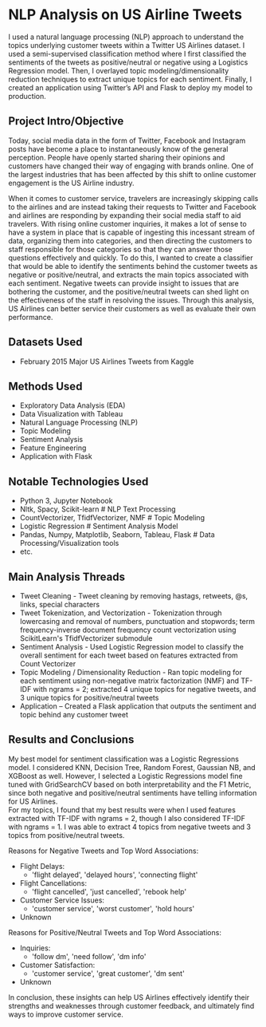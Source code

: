 # NLP Analysis on US Airline Tweets

I used a natural language processing (NLP) approach to understand the topics underlying customer tweets within a Twitter US Airlines dataset. I used a semi-supervised classification method where I first classified the sentiments of the tweets as positive/neutral or negative using a Logistics Regression model. Then, I overlayed topic modeling/dimensionality reduction techniques to extract unique topics for each sentiment. Finally, I created an application using Twitter’s API and Flask to deploy my model to production.

## Project Intro/Objective

Today, social media data in the form of Twitter, Facebook and Instagram posts have become a place to instantaneously know of the general perception. People have openly started sharing their opinions and customers have changed their way of engaging with brands online.  One of the largest industries that has been affected by this shift to online customer engagement is the US Airline industry. <br>

When it comes to customer service, travelers are increasingly skipping calls to the airlines and are instead taking their requests to Twitter and Facebook and airlines are responding by expanding their social media staff to aid travelers. With rising online customer inquiries, it makes a lot of sense to have a system in place that is capable of ingesting this incessant stream of data, organizing them into categories, and then directing the customers to staff responsible for those categories so that they can answer those questions effectively and quickly. To do this, I wanted to create a classifier that would be able to identify the sentiments behind the customer tweets as negative or positive/neutral, and extracts the main topics associated with each sentiment. Negative tweets can provide insight to issues that are bothering the customer, and the positive/neutral tweets can shed light on the effectiveness of the staff in resolving the issues. Through this analysis, US Airlines can better service their customers as well as evaluate their own performance. 

## Datasets Used
* February 2015 Major US Airlines Tweets from Kaggle <br>

## Methods Used
* Exploratory Data Analysis (EDA) <br>
* Data Visualization with Tableau <br>
* Natural Language Processing (NLP) <br>
* Topic Modeling <br>
* Sentiment Analysis <br>
* Feature Engineering <br>
* Application with Flask <br>

## Notable Technologies Used
* Python 3, Jupyter Notebook <br>
* Nltk, Spacy, Scikit-learn # NLP Text Processing <br>
* CountVectorizer, TfidfVectorizer, NMF # Topic Modeling <br>
* Logistic Regression # Sentiment Analysis Model <br>
* Pandas, Numpy, Matplotlib, Seaborn, Tableau, Flask # Data Processing/Visualization tools <br>
* etc. <br>

## Main Analysis Threads
* Tweet Cleaning - Tweet cleaning by removing hastags, retweets, @s, links, special characters <br>
* Tweet Tokenization, and Vectorization - Tokenization through lowercasing and removal of numbers, punctuation and stopwords; term frequency-inverse document frequency count vectorization using ScikitLearn's TfidfVectorizer submodule <br>
* Sentiment Analysis - Used Logistic Regression model to classify the overall sentiment for each tweet based on features extracted from Count Vectorizer <br>
* Topic Modeling / Dimensionality Reduction - Ran topic modeling for each sentiment using non-negative matrix factorization (NMF) and TF-IDF with ngrams = 2; extracted 4 unique topics for negative tweets, and 3 unique topics for positive/neutral tweets <br>
* Application – Created a Flask application that outputs the sentiment and topic behind any customer tweet <br>

## Results and Conclusions

My best model for sentiment classification was a Logistic Regressions model. I considered KNN, Decision Tree, Random Forest, Gaussian NB, and XGBoost as well. However, I selected a Logistic Regressions model fine tuned with GridSearchCV based on both interpretability and the F1 Metric, since both negative and positive/neutral sentiments have telling information for US Airlines. <br>
For my topics, I found that my best results were when I used features extracted with TF-IDF with ngrams = 2, though I also considered TF-IDF with ngrams = 1. I was able to extract 4 topics from negative tweets and 3 topics from positive/neutral tweets. <br>

Reasons for Negative Tweets and Top Word Associations: 
* Flight Delays: 
    * 'flight delayed', 'delayed hours', 'connecting flight' 
* Flight Cancellations: 
    * 'flight cancelled', 'just cancelled', 'rebook help'
* Customer Service Issues: 
    * 'customer service', 'worst customer',  'hold hours'
* Unknown

Reasons for Positive/Neutral Tweets and Top Word Associations: 
* Inquiries: 
    * 'follow dm', 'need follow', 'dm info'
* Customer Satisfaction: 
    * 'customer service', 'great customer', 'dm sent'
* Unknown

In conclusion, these insights can help US Airlines effectively identify their strengths and weaknesses through customer feedback, and ultimately find ways to improve customer service. 

